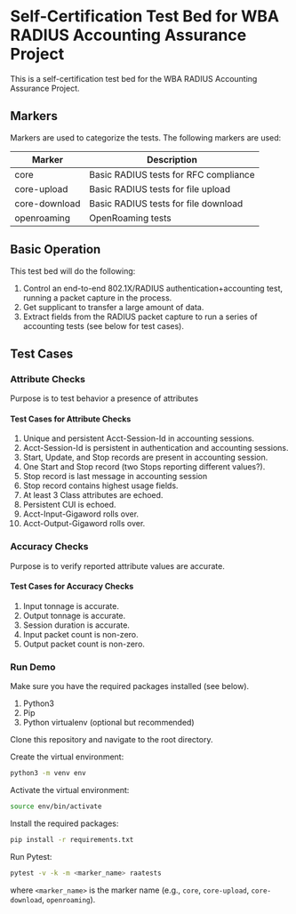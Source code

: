 # Self-Certification Test Bed for WBA RADIUS Accounting Assurance Project
This is a self-certification test bed for the WBA RADIUS Accounting Assurance Project.

## Markers
Markers are used to categorize the tests. The following markers are used:

| Marker    | Description |
| -------- | ------- |
| core | Basic RADIUS tests for RFC compliance |
| core-upload | Basic RADIUS tests for file upload |
| core-download | Basic RADIUS tests for file download |
| openroaming | OpenRoaming tests |

## Basic Operation
This test bed will do the following:

1. Control an end-to-end 802.1X/RADIUS authentication+accounting test, running a packet capture in the process.
2. Get supplicant to transfer a large amount of data.
3. Extract fields from the RADIUS packet capture to run a series of accounting tests (see below for test cases).

## Test Cases
### Attribute Checks
Purpose is to test behavior a presence of attributes

#### Test Cases for Attribute Checks

1. Unique and persistent Acct-Session-Id in accounting sessions.
2. Acct-Session-Id is persistent in authentication and accounting sessions.
3. Start, Update, and Stop records are present in accounting session.
4. One Start and Stop record (two Stops reporting different values?).
5. Stop record is last message in accounting session
6. Stop record contains highest usage fields.
7. At least 3 Class attributes are echoed.
8. Persistent CUI is echoed.
9. Acct-Input-Gigaword rolls over.
10. Acct-Output-Gigaword rolls over.

### Accuracy Checks

Purpose is to verify reported attribute values are accurate.

#### Test Cases for Accuracy Checks

1. Input tonnage is accurate.
2. Output tonnage is accurate.
3. Session duration is accurate.
4. Input packet count is non-zero.
5. Output packet count is non-zero.

### Run Demo

Make sure you have the required packages installed (see below).
1. Python3
2. Pip
3. Python virtualenv (optional but recommended)

Clone this repository and navigate to the root directory.

Create the virtual environment:
```bash
python3 -m venv env
```

Activate the virtual environment:
```bash
source env/bin/activate
```

Install the required packages:
```bash
pip install -r requirements.txt
```

Run Pytest:
```bash
pytest -v -k -m <marker_name> raatests
```
where `<marker_name>` is the marker name (e.g., `core`, `core-upload`, `core-download`, `openroaming`).

